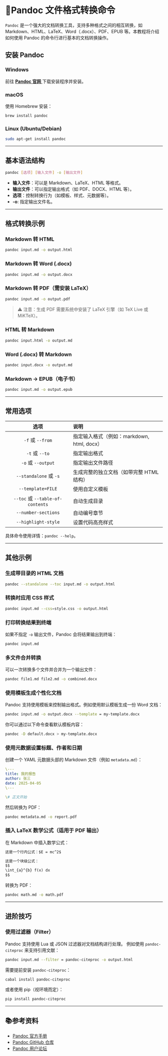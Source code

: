 # 🚢Pandoc 文件格式转换命令

`Pandoc` 是一个强大的文档转换工具，支持多种格式之间的相互转换，如 Markdown、HTML、LaTeX、Word（.docx）、PDF、EPUB 等。本教程将介绍如何使用 Pandoc 的命令行进行基本的文档转换操作。

## 安装 Pandoc

### Windows
前往 [**Pandoc 官网** ](https://pandoc.org/installing.html) 下载安装程序并安装。

### macOS
使用 Homebrew 安装：
```bash
brew install pandoc
```

### Linux (Ubuntu/Debian)
```bash
sudo apt-get install pandoc
```



------

## 基本语法结构

```bash
pandoc [选项] [输入文件] -o [输出文件]
```
- **输入文件**：可以是 Markdown、LaTeX、HTML 等格式。
- **输出文件**：可以指定输出格式（如 PDF、DOCX、HTML 等）。
- **选项**：控制转换行为（如模板、样式、元数据等）。
- **-o**: 指定输出文件名。

------

## 格式转换示例

### Markdown 转 HTML
```bash
pandoc input.md -o output.html
```

### Markdown 转 Word (.docx)
```bash
pandoc input.md -o output.docx
```

### Markdown 转 PDF（需安装 LaTeX）
```bash
pandoc input.md -o output.pdf
```

> ⚠️ 注意：生成 PDF 需要系统中安装了 LaTeX 引擎（如 TeX Live 或 MiKTeX）。 

### HTML 转 Markdown
```bash
pandoc input.html -o output.md
```
### Word (.docx) 转 Markdown
```bash
pandoc input.docx -o output.md
```
### Markdown → EPUB（电子书）
```bash
pandoc input.md -o output.epub
```

------

## 常用选项

| 选项                           | 说明                                 |
| :------------------------------: | :------------------------------- |
| `-f` 或 `--from`                 | 指定输入格式（例如：markdown, html, docx） |
| `-t` 或 `--to`                   | 指定输出格式                         |
| `-o` 或 `--output`               | 指定输出文件路径                     |
| `--standalone` 或 `-s`           | 生成完整的独立文档（如带完整 HTML 结构）|
| `--template=FILE`              | 使用自定义模板                         |
| `--toc` 或 `--table-of-contents` | 自动生成目录                      |
| `--number-sections`            | 自动编号章节                       |
| `--highlight-style`            | 设置代码高亮样式                    |

具体命令使用详情：`pandoc --help`。

------

## 其他示例

### 生成带目录的 HTML 文档
```bash
pandoc --standalone --toc input.md -o output.html
```

### 转换时应用 CSS 样式
```bash
pandoc input.md --css=style.css -o output.html
```

### 打印转换结果到终端

如果不指定 `-o` 输出文件，Pandoc 会将结果输出到终端：
```bash
pandoc input.md
```

### 多文件合并转换

可以一次转换多个文件并合并为一个输出文件：
```bash
pandoc file1.md file2.md -o combined.docx
```

### 使用模板生成个性化文档

Pandoc 支持使用模板来控制输出格式。例如使用默认模板生成一份 Word 文档：
```bash
pandoc input.md -o output.docx --template = my-template.docx
```
你可以通过以下命令查看默认模板内容：
```bash
pandoc -D default.docx > my-template.docx
```

### 使用元数据设置标题、作者和日期

创建一个 YAML 元数据头部的 Markdown 文件（例如 `metadata.md`）：
```yaml
\---
title: 我的报告
author: 张三
date: 2025-04-05
\---

\# 正文开始
```
然后转换为 PDF：
```bash
pandoc metadata.md -o report.pdf
```

### 插入 LaTeX 数学公式（适用于 PDF 输出）

在 Markdown 中插入数学公式：
```markdown
这是一个行内公式：$E = mc^2$

这是一个块级公式：
$$
\int_{a}^{b} f(x) dx
$$
```
转换为 PDF：
```bash
pandoc math.md -o math.pdf
```
------

## 进阶技巧

### 使用过滤器（Filter）

Pandoc 支持使用 Lua 或 JSON 过滤器对文档结构进行处理。
例如使用 `pandoc-citeproc` 来支持引用文献：
```bash
pandoc input.md --filter = pandoc-citeproc -o output.html
```

需要提前安装 `pandoc-citeproc`：
```bash
cabal install pandoc-citeproc
```
或者使用 pip（视环境而定）：
```bash
pip install pandoc-citeproc
```
------

## 📚参考资料

- [Pandoc 官方手册](https://pandoc.org/MANUAL.html)
- [Pandoc GitHub 仓库](https://github.com/jgm/pandoc)
- [Pandoc 用户论坛](https://groups.google.com/g/pandoc-discuss)